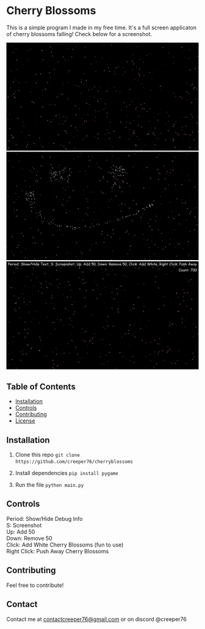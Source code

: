# Cherry Blossoms

This is a simple program I made in my free time. It's a full screen applicaton of cherry blossoms falling! Check below for a screenshot.

![Screenshot 1 of Cherry Blossoms](img1.png)
![Screenshot 2 of Cherry Blossoms](img3.png)
![Screenshot 3 of Cherry Blossoms](img2.png)

## Table of Contents

- [Installation](#installation)
- [Controls](#controls)
- [Contributing](#contributing)
- [License](#license)

## Installation

1. Clone this repo
```git clone https://github.com/creeper76/cherryblossoms```

2. Install dependencies
```pip install pygame```

3. Run the file
```python main.py```

## Controls

Period: Show/Hide Debug Info  
S: Screenshot  
Up: Add 50  
Down: Remove 50  
Click: Add White Cherry Blossoms (fun to use)  
Right Click: Push Away Cherry Blossoms

## Contributing

Feel free to contribute!

## Contact

Contact me at contactcreeper76@gmail.com or on discord @creeper76